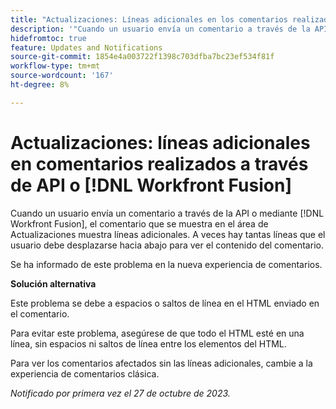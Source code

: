 ```yaml
---
title: "Actualizaciones: Líneas adicionales en los comentarios realizados a través de API o Workfront Fusion"
description: '"Cuando un usuario envía un comentario a través de la API o de Workfront Fusion, el comentario que se muestra en el área de Actualizaciones muestra líneas adicionales. A veces hay tantas líneas que el usuario debe desplazarse hacia abajo para ver el contenido del comentario".'
hidefromtoc: true
feature: Updates and Notifications
source-git-commit: 1854e4a003722f1398c703dfba7bc23ef534f81f
workflow-type: tm+mt
source-wordcount: '167'
ht-degree: 8%

---
```



# Actualizaciones: líneas adicionales en comentarios realizados a través de API o [!DNL Workfront Fusion]

Cuando un usuario envía un comentario a través de la API o mediante [!DNL Workfront Fusion], el comentario que se muestra en el área de Actualizaciones muestra líneas adicionales. A veces hay tantas líneas que el usuario debe desplazarse hacia abajo para ver el contenido del comentario.

Se ha informado de este problema en la nueva experiencia de comentarios.

**Solución alternativa**

Este problema se debe a espacios o saltos de línea en el HTML enviado en el comentario.

Para evitar este problema, asegúrese de que todo el HTML esté en una línea, sin espacios ni saltos de línea entre los elementos del HTML.

Para ver los comentarios afectados sin las líneas adicionales, cambie a la experiencia de comentarios clásica.

_Notificado por primera vez el 27 de octubre de 2023._
